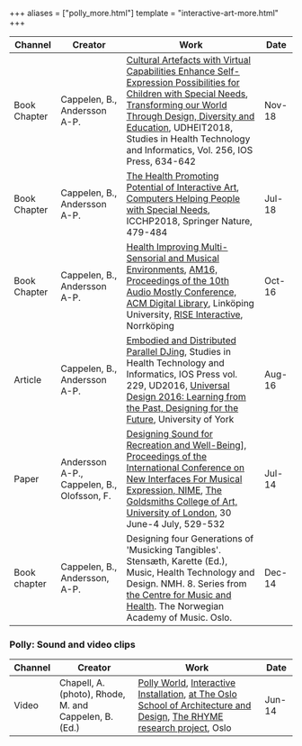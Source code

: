 +++
aliases = ["polly_more.html"]
template = "interactive-art-more.html"
+++


| Channel | Creator | Work | Date |
| - | - | - | - |
| Book Chapter | Cappelen, B., Andersson A-P. | [Cultural Artefacts with Virtual Capabilities Enhance Self-Expression Possibilities for Children with Special Needs](http://hdl.handle.net/11250/2584938), [Transforming our World Through Design, Diversity and Education](https://doi.org/10.3233/978-1-61499-923-2-634), UDHEIT2018, Studies in Health Technology and Informatics, Vol. 256, IOS Press, 634-642 | Nov-18 |
| Book Chapter | Cappelen, B., Andersson A-P. | [The Health Promoting Potential of Interactive Art](http://hdl.handle.net/11250/2595212), [Computers Helping People with Special Needs](https://doi.org/10.1007/978-3-319-94274-2_70), ICCHP2018, Springer Nature, 479-484 | Jul-18 |
| Book Chapter | Cappelen, B., Andersson A-P. | [Health Improving Multi-Sensorial and Musical Environments](http://dl.acm.org/citation.cfm?doid=2986416.2986427), [AM16, Proceedings of the 10th Audio Mostly Conference, ACM Digital Library](http://dl.acm.org/citation.cfm?id=2986416&picked=prox), Linköping University, [RISE Interactive](https://www.tii.se/key-areas/sound-design), Norrköping | Oct-16 |
| Article | Cappelen, B., Andersson A-P. | [Embodied and Distributed Parallel DJing](http://ebooks.iospress.nl/publication/44534), Studies in Health Technology and Informatics, IOS Press vol. 229, UD2016, [Universal Design 2016: Learning from the Past, Designing for the Future](http://ebooks.iospress.nl/volume/universal-design-2016-learning-from-the-past-designing-for-the-future-proceedings-of-the-3rd-international-conference-on-universal-design-ud-2016-york-united-ki), University of York | Aug-16 |
| Paper | Andersson A-P., Cappelen, B., Olofsson, F. | [Designing Sound for Recreation and Well-Being](http://nime2014.org/proceedings/papers/572.html)], [Proceedings of the International Conference on New Interfaces For Musical Expression, NIME](https://www.nime2014.org/), [The Goldsmiths College of Art, University of London](https://www.gold.ac.uk/), 30 June-4 July, 529-532  | Jul-14 |
| Book chapter | Cappelen, B., Andersson, A-P. | Designing four Generations of 'Musicking Tangibles'. Stensæth, Karette (Ed.), Music, Health Technology and Design. NMH. 8. Series from [the Centre for Music and Health](http://nmh.no/en/research/centre_for_music_and_health). The Norwegian Academy of Music. Oslo. | Dec-14 |


### Polly: Sound and video clips

| Channel | Creator | Work | Date |
| - | - | - | - |
| Video | Chapell, A. (photo), Rhode, M. and Cappelen, B. (Ed.) | [Polly World](https://vimeo.com/111359787), [Interactive Installation](https://musicalfieldsforever.com/rhyme/?p=3996), [at The Oslo School of Architecture and Design](https://www.aho.no), [The RHYME research project](http://www.rhyme.no), Oslo  | Jun-14 |
